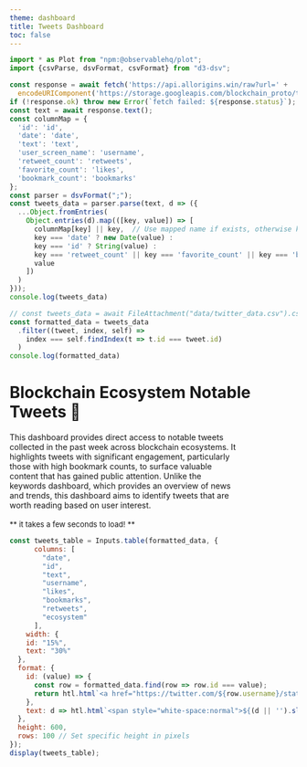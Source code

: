 ```yaml
---
theme: dashboard
title: Tweets Dashboard
toc: false
---
```

```js
import * as Plot from "npm:@observablehq/plot";
import {csvParse, dsvFormat, csvFormat} from "d3-dsv";

const response = await fetch('https://api.allorigins.win/raw?url=' + 
  encodeURIComponent('https://storage.googleapis.com/blockchain_proto/top_tweets_000000000000.csv'));
if (!response.ok) throw new Error(`fetch failed: ${response.status}`);
const text = await response.text();
const columnMap = {
  'id': 'id',
  'date': 'date',
  'text': 'text',
  'user_screen_name': 'username',
  'retweet_count': 'retweets',
  'favorite_count': 'likes',
  'bookmark_count': 'bookmarks'
};
const parser = dsvFormat(";");
const tweets_data = parser.parse(text, d => ({
  ...Object.fromEntries(
    Object.entries(d).map(([key, value]) => [
      columnMap[key] || key,  // Use mapped name if exists, otherwise keep original
      key === 'date' ? new Date(value) :
      key === 'id' ? String(value) :  
      key === 'retweet_count' || key === 'favorite_count' || key === 'bookmark_count' ? +value :  
      value  
    ])
  )
}));
console.log(tweets_data)

// const tweets_data = await FileAttachment("data/twitter_data.csv").csv({typed: true});
const formatted_data = tweets_data
  .filter((tweet, index, self) => 
    index === self.findIndex(t => t.id === tweet.id)
  )
console.log(formatted_data)
```

# Blockchain Ecosystem Notable Tweets 🔗

<div class="text-gray-500" style="width: 80%;">
This dashboard provides direct access to notable tweets collected in the past week across blockchain ecosystems. It highlights tweets with significant engagement, particularly those with high bookmark counts, to surface valuable content that has gained public attention. Unlike the keywords dashboard, which provides an overview of news and trends, this dashboard aims to identify tweets that are worth reading based on user interest.
</div>
<br>
<div style="font-size: 13px; width: 95%;">
** it takes a few seconds to load! **
</div>

```js
const tweets_table = Inputs.table(formatted_data, {
      columns: [
        "date",
        "id",
        "text",
        "username",
        "likes",
        "bookmarks",
        "retweets",
        "ecosystem"
      ],
    width: {
    id: "15%",
    text: "30%"
  },
  format: {
    id: (value) => {
      const row = formatted_data.find(row => row.id === value);
      return htl.html`<a href="https://twitter.com/${row.username}/status/${String(value)}" target="_blank">${String(value)}</a>`
    },
    text: d => htl.html`<span style="white-space:normal">${(d || '').slice(0, 50)}...</span>`
  },
  height: 600,
  rows: 100 // Set specific height in pixels
});
display(tweets_table);
```